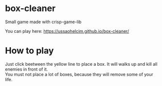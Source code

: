 # box-cleaner
Small game made with crisp-game-lib

You can play here: https://ussaohelcim.github.io/box-cleaner/

# How to play

Just click beetween the yellow line to place a box. It will walks up and kill all enemies in front of it.  
You must not place a lot of boxes, because they will remove some of your life.